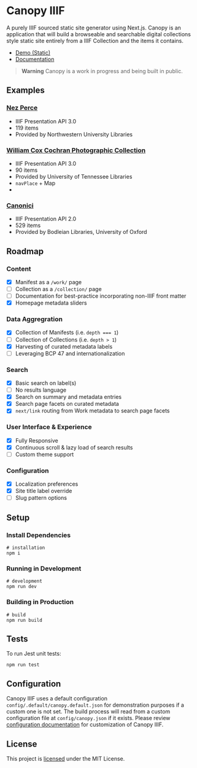 # Canopy IIIF

A purely IIIF sourced static site generator using Next.js. Canopy is an application that will build a browseable and searchable digital collections style static site entirely from a IIIF Collection and the items it contains.

- [Demo (Static)](https://canopy-iiif.github.io/canopy-iiif/)
- [Documentation](https://canopy-iiif.vercel.app/about)

> **Warning**
> Canopy is a work in progress and being built in public.

## Examples

### [Nez Perce](https://canopy-iiif-git-nez-perce-iiif.vercel.app/)

- IIIF Presentation API 3.0
- 119 items
- Provided by Northwestern University Libraries

### [William Cox Cochran Photographic Collection](https://canopy-iiif.vercel.app/)

- IIIF Presentation API 3.0
- 90 items
- Provided by University of Tennessee Libraries
- `navPlace` + Map
- 
### [Canonici](https://canopy-iiif-git-canonici-mathewjordan.vercel.app/)

- IIIF Presentation API 2.0
- 529 items
- Provided by Bodleian Libraries, University of Oxford

## Roadmap

### Content

- [x] Manifest as a `/work/` page
- [ ] Collection as a `/collection/` page
- [ ] Documentation for best-practice incorporating non-IIIF front matter
- [x] Homepage metadata sliders

### Data Aggregration

- [x] Collection of Manifests (i.e. `depth === 1`)
- [ ] Collection of Collections (i.e. `depth > 1`)
- [x] Harvesting of curated metadata labels
- [ ] Leveraging BCP 47 and internationalization

### Search

- [x] Basic search on label(s)
- [ ] No results language
- [x] Search on summary and metadata entries
- [x] Search page facets on curated metadata
- [x] `next/link` routing from Work metadata to search page facets

### User Interface & Experience

- [x] Fully Responsive
- [x] Continuous scroll & lazy load of search results
- [ ] Custom theme support

### Configuration

- [x] Localization preferences
- [x] Site title label override
- [ ] Slug pattern options

## Setup

### Install Dependencies

```shell
# installation
npm i
```

### Running in Development

```shell
# development
npm run dev
```

### Building in Production

```shell
# build
npm run build
```

## Tests

To run Jest unit tests:

```shell
npm run test
```

## Configuration

Canopy IIIF uses a default configuration `config/.default/canopy.default.json` for demonstration purposes if a custom one is not set. The build process will read from a custom configuration file at `config/canopy.json` if it exists. Please review [configuration documentation](https://canopy-iiif.vercel.app/about) for customization of Canopy IIIF.

## License

This project is [licensed](https://github.com/canopy-iiif/canopy-iiif/blob/main/LICENSE) under the MIT License.
